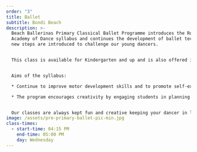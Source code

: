```yaml
---
order: "3"
title: Ballet
subtitle: Bondi Beach
description: >-
  Beach Ballerinas Primary Classical Ballet Programme introduces the Royal
  Academy of Dance syllabus and continues the development of ballet technique as
  new steps are introduced to challenge our young dancers. 


  This class is available for Kindergarten and up and is also offered in combination with Jazz (30 mins Ballet and 30 mins Jazz).


  Aims of the syllabus:

  * Continue to improve motor development skills and to promote self-expression through movement. Self esteem and confidence are developed in an environment that enables children to become independent and co-operative learners. 

  * The program encourages creativity by engaging students in planning exercises set to musical pieces and to express emotion through storytelling. 


  Our classes are always kept fun and creative keeping your dancer in love with ballet.
image: /assets/pre-primary-ballet-pic-min.jpg
class-times:
  - start-time: 04:15 PM
    end-time: 05:00 PM
    day: Wednesday
---
```

